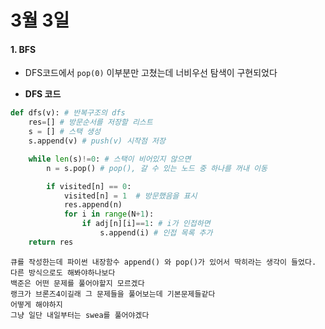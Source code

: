 # 3월 3일

#### 1. BFS

- DFS코드에서 `pop(0)` 이부분만 고쳤는데 너비우선 탐색이 구현되었다

- **DFS 코드**

```python
def dfs(v): # 반복구조의 dfs
    res=[] # 방문순서를 저장할 리스트
    s = [] # 스택 생성
    s.append(v) # push(v) 시작점 저장

    while len(s)!=0: # 스택이 비어있지 않으면
        n = s.pop() # pop(), 갈 수 있는 노드 중 하나를 꺼내 이동

        if visited[n] == 0:
            visited[n] = 1  # 방문했음을 표시
            res.append(n)
            for i in range(N+1):
                if adj[n][i]==1: # i가 인접하면
                    s.append(i) # 인접 목록 추가
    return res
```



```
큐를 작성한는데 파이썬 내장함수 append() 와 pop()가 있어서 딱히라는 생각이 들었다.
다른 방식으로도 해봐야하나보다
백준은 어떤 문제를 풀어야할지 모르겠다
랭크가 브론즈4이길래 그 문제들을 풀어보는데 기본문제들같다
어떻게 해야하지
그냥 일단 내일부터는 swea를 풀어야겠다
```

